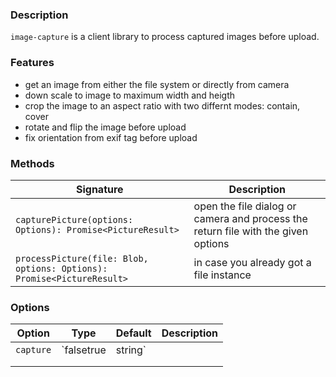 ### Description
`image-capture` is a client library to process captured images before upload.

### Features
 - get an image from either the file system or directly from camera
 - down scale to image to maximum width and heigth
 - crop the image to an aspect ratio with two differnt modes: contain, cover
 - rotate and flip the image before upload
 - fix orientation from exif tag before upload
 
### Methods
|   Signature |  Description |
| ------------ | ------------ |
|  `capturePicture(options: Options): Promise<PictureResult>` |  open the file dialog or camera and process the return file with the given options |
| `processPicture(file: Blob, options: Options): Promise<PictureResult>` |  in case you already got a file instance |

### Options
|  Option | Type  | Default | Description |
| ------------ | ------------ | ------------ | ------------ |
|  `capture` | `falsetrue|string`  |   |   |
|   |   |
|   |   |




 